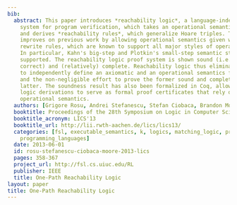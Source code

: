 ```yaml
---
bib:
  abstract: This paper introduces *reachability logic*, a language-independent proof
    system for program verification, which takes an operational semantics as axioms
    and derives *reachability rules*, which generalize Hoare triples. This system
    improves on previous work by allowing operational semantics given with *conditional*
    rewrite rules, which are known to support all major styles of operational semantics.
    In particular, Kahn's big-step and Plotkin's small-step semantic styles are newly
    supported. The reachability logic proof system is shown sound (i.e., partially
    correct) and (relatively) complete. Reachability logic thus eliminates the need
    to independently define an axiomatic and an operational semantics for each language,
    and the non-negligible effort to prove the former sound and complete w.r.t. the
    latter. The soundness result has also been formalized in Coq, allowing reachability
    logic derivations to serve as formal proof certificates that rely only on the
    operational semantics.
  authors: [Grigore Rosu, Andrei Stefanescu, Stefan Ciobaca, Brandon Moore]
  booktitle: Proceedings of the 28th Symposium on Logic in Computer Science (LICS'13)
  booktitle_acronym: LICS'13
  booktitle_url: http://lii.rwth-aachen.de/lics/lics13/
  categories: [fsl, executable_semantics, k, logics, matching_logic, program_verification,
    programming_languages]
  date: 2013-06-01
  id: rosu-stefanescu-ciobaca-moore-2013-lics
  pages: 358-367
  project_url: http://fsl.cs.uiuc.edu/RL
  publisher: IEEE
  title: One-Path Reachability Logic
layout: paper
title: One-Path Reachability Logic
---
```

